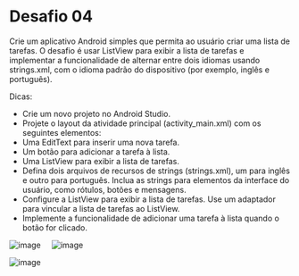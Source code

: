 # Desafio 04
Crie um aplicativo Android simples que permita ao usuário criar uma lista de tarefas. O desafio é usar ListView para exibir a lista de tarefas e implementar a funcionalidade de alternar entre dois idiomas usando strings.xml, com o idioma padrão do dispositivo (por exemplo, inglês e português).

Dicas:
- Crie um novo projeto no Android Studio. 
- Projete o layout da atividade principal (activity_main.xml) com os seguintes elementos:
- Uma EditText para inserir uma nova tarefa.
- Um botão para adicionar a tarefa à lista.
- Uma ListView para exibir a lista de tarefas.
- Defina dois arquivos de recursos de strings (strings.xml), um para inglês e outro para português. Inclua as strings para elementos da interface do usuário, como rótulos, botões e mensagens.
- Configure a ListView para exibir a lista de tarefas. Use um adaptador para vincular a lista de tarefas ao ListView.
- Implemente a funcionalidade de adicionar uma tarefa à lista quando o botão for clicado.

![image](https://github.com/raquelsantoss/Programacao-de-App/assets/80298086/5a3a35b4-72c1-40d8-bfa9-262aac710ba7) &nbsp;&nbsp;&nbsp; ![image](https://github.com/raquelsantoss/Programacao-de-App/assets/80298086/f4fc4220-8b90-4547-9a57-731ee7179ef5)

![image](https://github.com/raquelsantoss/Programacao-de-App/assets/80298086/428e777a-38f0-42de-a00c-b737a5375c35)
